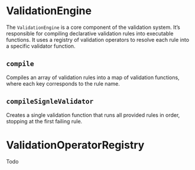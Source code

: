 # ValidationEngine

The `ValidationEngine` is a core component of the validation system. It’s responsible for compiling declarative validation rules into executable functions. It uses a registry of validation operators to resolve each rule into a specific validator function.

## `compile`

Compiles an array of validation rules into a map of validation functions, where each key corresponds to the rule name.

## `compileSignleValidator`

Creates a single validation function that runs all provided rules in order, stopping at the first failing rule.

# ValidationOperatorRegistry

Todo